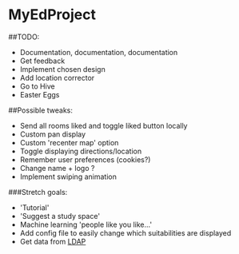 # MyEdProject

##TODO:

- Documentation, documentation, documentation
- Get feedback
- Implement chosen design
- Add location corrector
- Go to Hive
- Easter Eggs

##Possible tweaks:

- Send all rooms liked and toggle liked button locally
- Custom pan display
- Custom 'recenter map' option
- Toggle displaying directions/location
- Remember user preferences (cookies?)
- Change name + logo ?
- Implement swiping animation

###Stretch goals:
- 'Tutorial'
- 'Suggest a study space'
- Machine learning 'people like you like...'
- Add config file to easily change which suitabilities are displayed
- Get data from [LDAP](https://www.wiki.ed.ac.uk/display/AuthService/Basics)
